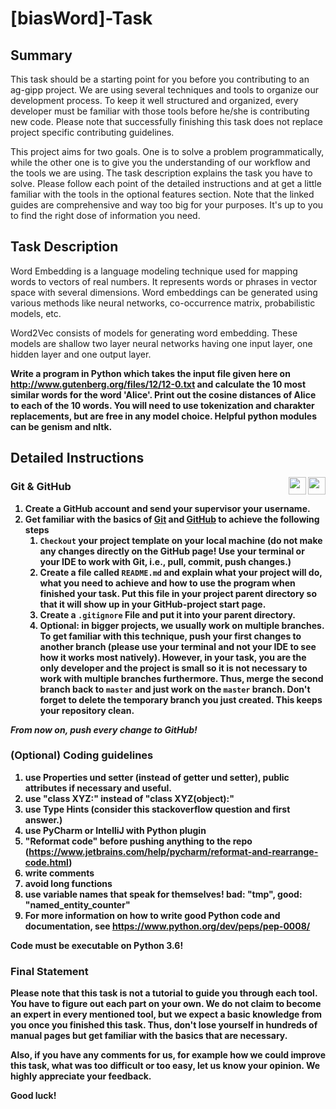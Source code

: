 # [biasWord]-Task
## Summary
This task should be a starting point for you before you contributing to an ag-gipp project. We are using several techniques and tools to organize our development process. To keep it well structured and organized, every developer must be familiar with those tools before he/she is contributing new code. Please note that successfully finishing this task does not replace project specific contributing guidelines.

This project aims for two goals. One is to solve a problem programmatically, while the other one is to give you the understanding of our workflow and the tools we are using. The task description explains the task you have to solve. Please follow each point of the detailed instructions and at get a little familiar with the tools in the optional features section. Note that the linked guides are comprehensive and way too big for your purposes. It's up to you to find the right dose of information you need.

## Task Description

Word Embedding is a language modeling technique used for mapping words to vectors of real numbers. It represents words or phrases in vector space with several dimensions. Word embeddings can be generated using various methods like neural networks, co-occurrence matrix, probabilistic models, etc.

Word2Vec consists of models for generating word embedding. These models are shallow two layer neural networks having one input layer, one hidden layer and one output layer.

<b>Write a program in Python which takes the input file given here on http://www.gutenberg.org/files/12/12-0.txt and calculate the 10 most similar words for the word 'Alice'. Print out the cosine distances of Alice to each of the 10 words. You will need to use tokenization and charakter replacements, but are free in any model choice. Helpful python modules can be genism and nltk. <b>

## Detailed Instructions 

<a href="https://github.com"><img align="right" src="https://image.flaticon.com/icons/svg/25/25231.svg" height="28"></a><a href="https://git-scm.com/"><img align="right" src="https://git-scm.com/images/logos/downloads/Git-Logo-2Color.png" height="28"></a>
### Git & GitHub

1. Create a GitHub account and send your supervisor your username.
2. Get familiar with the basics of [Git](https://git-scm.com/book/en/v2/) and [GitHub](https://guides.github.com/activities/hello-world) to achieve the following steps
    1. `Checkout` your project template on your local machine (do not make any changes directly on the GitHub page! Use your terminal or your IDE to work with Git, i.e., pull, commit, push changes.)
    2. Create a file called `README.md` and explain what your project will do, what you need to achieve and how to use the program when finished your task. Put this file in your project parent directory so that it will show up in your GitHub-project start page.
    3. Create a `.gitignore` File and put it into your parent directory.
    4. __Optional:__ in bigger projects, we usually work on multiple branches. To get familiar with this technique, push your first changes to another branch (please use your terminal and not your IDE to see how it works most natively). However, in your task, you are the only developer and the project is small so it is not necessary to work with multiple branches furthermore. Thus, merge the second branch back to `master` and just work on the `master` branch. Don't forget to delete the temporary branch you just created. This keeps your repository clean.

_From now on, push every change to GitHub!_ 

### (Optional) Coding guidelines

1.    use Properties und setter (instead of getter und setter), public attributes if necessary and useful.
2.    use "class XYZ:" instead of  "class XYZ(object):"
3.    use Type Hints (consider this stackoverflow question and first answer.)
4.    use PyCharm or IntelliJ with Python plugin
5.    "Reformat code" before pushing anything to the repo (https://www.jetbrains.com/help/pycharm/reformat-and-rearrange-code.html)
6.    write comments
7.    avoid long functions
8.    use variable names that speak for themselves! bad: "tmp", good: "named_entity_counter"
9.    For more information on how to write good Python code and documentation, see https://www.python.org/dev/peps/pep-0008/

Code must be executable on Python 3.6!


### Final Statement

Please note that this task is not a tutorial to guide you through each tool. You have to figure out each part on your own. We do not claim to become an expert in every mentioned tool, but we expect a basic knowledge from you once you finished this task. Thus, don't lose yourself in hundreds of manual pages but get familiar with the basics that are necessary.

Also, if you have any comments for us, for example how we could improve this task, what was too difficult or too easy, let us know your opinion. We highly appreciate your feedback.

Good luck!
